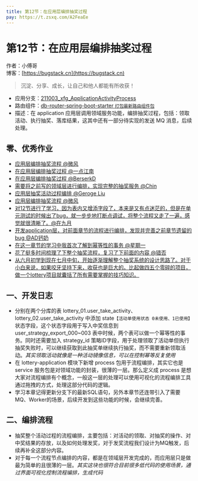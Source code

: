 ```yaml
---
title: 第12节：在应用层编排抽奖过程
pay: https://t.zsxq.com/A2FeaEe
---
```


# 第12节：在应用层编排抽奖过程

作者：小傅哥
<br/>博客：[https://bugstack.cn](https://bugstack.cn)

>沉淀、分享、成长，让自己和他人都能有所收获！

- 应用分支：[211003_xfg_ApplicationActivityProcess](https://gitcode.net/KnowledgePlanet/Lottery/-/tree/211003_xfg_ApplicationActivityProcess)
- 路由组件：[db-router-spring-boot-starter `打包最新路由组件包`](https://gitcode.net/KnowledgePlanet/db-router-spring-boot-starter)
- 描述：在 application 应用层调用领域服务功能，编排抽奖过程，包括：领取活动、执行抽奖、落库结果，这其中还有一部分待实现的发送 MQ 消息，后续处理。

## 零、优秀作业

- [应用层编排抽奖流程 @微风](https://t.zsxq.com/06JuV3nmA)
- [在应用层编排抽奖过程 @一点江南](https://t.zsxq.com/06zZZFIuZ)
- [在应用层编排抽奖过程 @BerserkD](https://t.zsxq.com/067uJY3jI)
- [需要将之前写的领域层进行编排，实现完整的抽奖服务 @Chin](https://t.zsxq.com/06aI6Qfu7)
- [应用层抽奖活动过程编排 @Geroge Liu](https://t.zsxq.com/066a2jYv7)
- [应用层编排抽奖流程 @微风](https://t.zsxq.com/06JuV3nmA)
- [对12节进行了学习，因为表内又增添字段了，本来是又有点迷茫的，但是在单元测试的时候出了bug，就一步步地打断点调试，将整个流程又走了一遍，感觉就很清晰了。@在九月](https://t.zsxq.com/09BE0r8ZR)
- [开发application层，对前面章节的流程进行编排，发现并完善之前章节遗留的bug @AD钙奶](https://t.zsxq.com/0cefmYbB3)
- [在这一章节的学习中我首次了解到幂等性的事务 @星期一](https://t.zsxq.com/0doPzYuW3)
- [花了挺多时间梳理了下整个抽奖流程，复习了下前面的内容 @错否](https://t.zsxq.com/0esX76oWF)
- [从六月初学到现在七月中旬，开始逐渐理解整个抽奖系统的设计思路了。对于小白来说，如果咬牙坚持下来，收获也是巨大的。比起做四五个零碎的项目，做一个lottery项目就囊括了所有需要掌握的技巧知识。](https://t.zsxq.com/10Owe1lwg)

## 一、开发日志

- 分别在两个分库的表 lottery_01.user_take_activity、lottery_02.user_take_activity 中添加 state`【活动单使用状态 0未使用、1已使用】` 状态字段，这个状态字段用于写入中奖信息到 user_strategy_export_000~003 表中时候，两个表可以做一个幂等性的事务。同时还需要加入 strategy_id 策略ID字段，用于处理领取了活动单但执行抽奖失败时，可以继续获取到此抽奖单继续执行抽奖，而不需要重新领取活动。*其实领取活动就像是一种活动镜像信息，可以在控制幂等反复使用* 
- 在 lottery-application 模块下新增 process 包用于流程编排，其实它也是 service 服务包是对领域功能的封装，很薄的一层。那么定义成 process 是想大家对流程编排有个概念，一般这一层的处理可以使用可视化的流程编排工具通过拖拽的方式，处理这部分代码的逻辑。
- 学习本章记得更新分支下的最新SQL语句，另外本章节还连带引入了需要MQ、Worker的场景，后续开发到这些功能的时候，会继续完善。

## 二、编排流程

<!-- ![](/images/article/project/lottery/Part-2/12-01.png) -->

- 抽奖整个活动过程的流程编排，主要包括：对活动的领取、对抽奖的操作、对中奖结果的存放，以及如何处理发奖，对于发奖流程我们设计为MQ触发，后续再补全这部分内容。
- 对于每一个流程节点编排的内容，都是在领域层开发完成的，而应用层只是做最为简单的且很薄的一层。*其实这块也很符合目前很多低代码的使用场景，通过界面可视化控制流程编排，生成代码*
